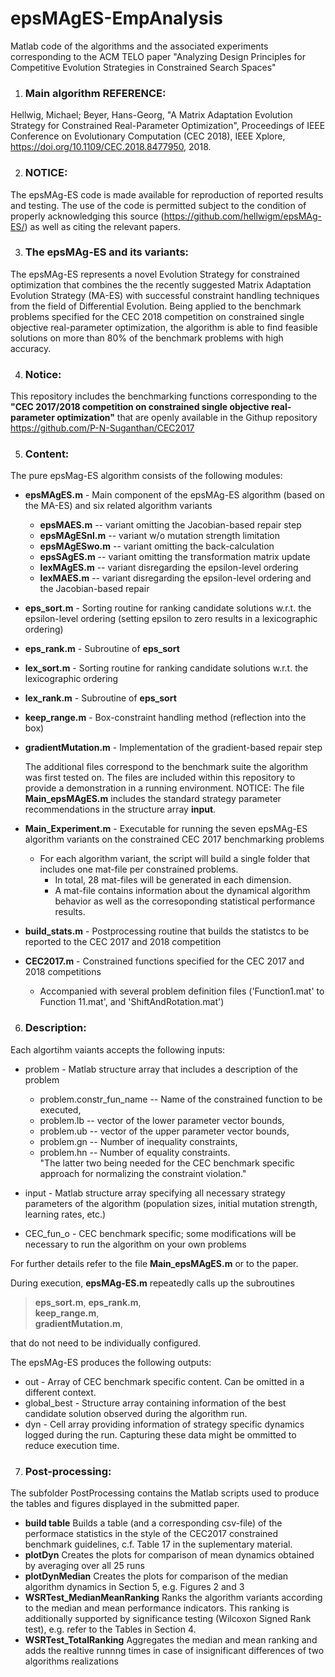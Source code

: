 # epsMAgES-EmpAnalysis
Matlab code of the algorithms and the associated experiments corresponding to the ACM TELO paper "Analyzing Design Principles for Competitive Evolution Strategies in Constrained Search Spaces" 

1. ### Main algorithm REFERENCE:  
   
  Hellwig, Michael; Beyer, Hans-Georg, "A Matrix Adaptation Evolution Strategy for Constrained Real-Parameter Optimization", Proceedings of IEEE Conference on Evolutionary Computation (CEC 2018), IEEE Xplore, https://doi.org/10.1109/CEC.2018.8477950, 2018.

2. ### NOTICE:  

  The epsMAg-ES code is made available for reproduction of reported results and testing. The use of the code is permitted subject to the condition of properly acknowledging this source (https://github.com/hellwigm/epsMAg-ES/) as well as citing the relevant papers.

3. ### The epsMAg-ES and its variants:  

  The epsMAg-ES represents a novel Evolution Strategy for constrained optimization that combines the the recently suggested Matrix Adaptation Evolution Strategy (MA-ES) with successful constraint handling techniques from the field of Differential Evolution. Being applied to the benchmark problems specified for the CEC 2018 competition on constrained single objective real-parameter optimization, the algorithm is able to find feasible solutions on more than 80% of the benchmark problems with high accuracy. 

4. ### Notice:

  This repository includes the benchmarking functions corresponding to the <b>"CEC 2017/2018 competition on constrained single objective real-parameter optimization"</b> that are openly available in the Githup repository <href>https://github.com/P-N-Suganthan/CEC2017</href>

5. ### Content:

  The pure epsMag-ES algorithm consists of the following modules:

* __epsMAgES.m__ - Main component of the epsMAg-ES algorithm (based on the MA-ES) and six related algorithm variants
   * __epsMAES.m__ -- variant omitting the Jacobian-based repair step
   * __epsMAgESnl.m__ -- variant w/o mutation strength limitation
   * __epsMAgESwo.m__ -- variant omitting the back-calculation
   * __epsSAgES.m__ -- variant omitting the transformation matrix update
   * __lexMAgES.m__ -- variant disregarding the epsilon-level ordering
   * __lexMAES.m__ -- variant disregarding the epsilon-level ordering and the Jacobian-based repair
   
* __eps_sort.m__ - Sorting routine for ranking candidate solutions w.r.t. the epsilon-level ordering (setting epsilon to zero results in a lexicographic ordering)
* __eps_rank.m__ - Subroutine of __eps_sort__
* __lex_sort.m__ - Sorting routine for ranking candidate solutions w.r.t. the lexicographic ordering
* __lex_rank.m__ - Subroutine of __eps_sort__
* __keep_range.m__ - Box-constraint handling method (reflection into the box)
* __gradientMutation.m__ - Implementation of the gradient-based repair step

  The additional files correspond to the benchmark suite the algorithm was first tested on. The files are included within this repository to provide a demonstration in a running environment. NOTICE: The file __Main_epsMAgES.m__ includes the standard strategy parameter recommendations in the structure array __input__.
* __Main_Experiment.m__ - Executable for running the seven epsMAg-ES algorithm variants on the constrained CEC 2017 benchmarking problems
   * For each algorithm variant, the script will build a single folder that includes one mat-file per constrained problems.
      * In total, 28 mat-files will be generated in each dimension.
      * A mat-file contains information about the dynamical algorithm behavior as well as the corresoponding statistical performance results.
* __build_stats.m__ - Postprocessing routine that builds the statistcs to be reported to the CEC 2017 and 2018 competition
* __CEC2017.m__ - Constrained functions specified for the CEC 2017 and 2018 competitions
   * Accompanied with several problem definition files ('Function1.mat' to Function 11.mat', and 'ShiftAndRotation.mat')

6.  ### Description:

  Each algortihm vaiants accepts the following inputs:
* problem - Matlab structure array that includes a description of the problem
  * problem.constr_fun_name -- Name of the constrained function to be executed, 
  * problem.lb -- vector of the lower parameter vector bounds, 
  * problem.ub -- vector of the upper parameter vector bounds, 
  * problem.gn -- Number of inequality constraints, 
  * problem.hn -- Number of equality constraints.  
"The latter two being needed for the CEC benchmark specific approach for normalizing the constraint violation."

* input   - Matlab structure array specifying all necessary strategy parameters of the algorithm (population sizes, initial mutation strength, learning rates, etc.)
* CEC_fun_o - CEC benchmark specific; some modifications will be necessary to run the algorithm on your own problems

For further details refer to the file __Main_epsMAgES.m__  or to the paper.

  During execution, __epsMAg-ES.m__ repeatedly calls up the subroutines
  > __eps_sort.m__, 
  > __eps_rank.m__,  
  > __keep_range.m__,  
  > __gradientMutation.m__, 

that do not need to be individually configured.

  The epsMAg-ES produces the following outputs:
* out - Array of CEC benchmark specific content. Can be omitted in a different context.
* global_best - Structure array containing information of the best candidate solution observed during the algorithm run.
* dyn - Cell array providing information of strategy specific dynamics logged during the run. Capturing these data might be ommitted to reduce execution time.

 7. ### Post-processing:
 
The subfolder PostProcessing contains the Matlab scripts used to produce the tables and figures displayed in the submitted paper.

* **build table**
   Builds a table (and a corresponding csv-file) of the performace statistics in the style of the CEC2017 constrained benchmark guidelines, c.f. Table 17 in the suplementary material.
* **plotDyn**
   Creates the plots for comparison of mean dynamics obtained by averaging over all 25 runs
* **plotDynMedian**
   Creates the plots for comparison of the median algorithm dynamics in Section 5, e.g. Figures 2 and 3
* **WSRTest_MedianMeanRanking**
   Ranks the algorithm variants according to the median and mean performance indicators. This ranking is additionally supported by significance testing (Wilcoxon Signed Rank test), e.g. refer to the Tables in Section 4.
* **WSRTest_TotalRanking**
   Aggregates the median and mean ranking and adds the realtive runnng times in case of insignificant differences of two algorithms realizations
